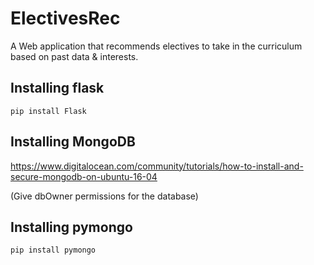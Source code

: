 # ElectivesRec
A Web application that recommends electives to take in the curriculum based on past data & interests.
## Installing flask
```pip install Flask```

## Installing MongoDB
https://www.digitalocean.com/community/tutorials/how-to-install-and-secure-mongodb-on-ubuntu-16-04

(Give dbOwner permissions for the database)

## Installing pymongo
```pip install pymongo```
  
  

